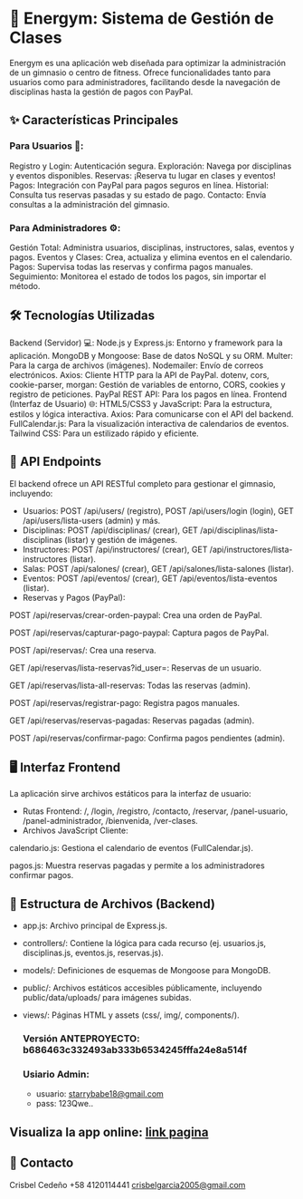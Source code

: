 # 🚀 Energym: Sistema de Gestión de Clases
Energym es una aplicación web diseñada para optimizar la administración de un gimnasio o centro de fitness. Ofrece funcionalidades tanto para usuarios como para administradores, facilitando desde la navegación de disciplinas hasta la gestión de pagos con PayPal.

## ✨ Características Principales
### Para Usuarios 🤸:
Registro y Login: Autenticación segura.
Exploración: Navega por disciplinas y eventos disponibles.
Reservas: ¡Reserva tu lugar en clases y eventos!
Pagos: Integración con PayPal para pagos seguros en línea.
Historial: Consulta tus reservas pasadas y su estado de pago.
Contacto: Envía consultas a la administración del gimnasio.
### Para Administradores ⚙️:
Gestión Total: Administra usuarios, disciplinas, instructores, salas, eventos y pagos.
Eventos y Clases: Crea, actualiza y elimina eventos en el calendario.
Pagos: Supervisa todas las reservas y confirma pagos manuales.
Seguimiento: Monitorea el estado de todos los pagos, sin importar el método.

## 🛠️ Tecnologías Utilizadas
Backend (Servidor) 💻:
Node.js y Express.js: Entorno y framework para la aplicación.
MongoDB y Mongoose: Base de datos NoSQL y su ORM.
Multer: Para la carga de archivos (imágenes).
Nodemailer: Envío de correos electrónicos.
Axios: Cliente HTTP para la API de PayPal.
dotenv, cors, cookie-parser, morgan: Gestión de variables de entorno, CORS, cookies y registro de peticiones.
PayPal REST API: Para los pagos en línea.
Frontend (Interfaz de Usuario) 🌐:
HTML5/CSS3 y JavaScript: Para la estructura, estilos y lógica interactiva.
Axios: Para comunicarse con el API del backend.
FullCalendar.js: Para la visualización interactiva de calendarios de eventos.
Tailwind CSS: Para un estilizado rápido y eficiente.

## 🚦 API Endpoints
El backend ofrece un API RESTful completo para gestionar el gimnasio, incluyendo:

* Usuarios: POST /api/users/ (registro), POST /api/users/login (login), GET /api/users/lista-users (admin) y más.
* Disciplinas: POST /api/disciplinas/ (crear), GET /api/disciplinas/lista-disciplinas (listar) y gestión de imágenes.
* Instructores: POST /api/instructores/ (crear), GET /api/instructores/lista-instructores (listar).
* Salas: POST /api/salones/ (crear), GET /api/salones/lista-salones (listar).
* Eventos: POST /api/eventos/ (crear), GET /api/eventos/lista-eventos (listar).
* Reservas y Pagos (PayPal):

POST /api/reservas/crear-orden-paypal: Crea una orden de PayPal.

POST /api/reservas/capturar-pago-paypal: Captura pagos de PayPal.

POST /api/reservas/: Crea una reserva.

GET /api/reservas/lista-reservas?id_user=<userId>: Reservas de un usuario.

GET /api/reservas/lista-all-reservas: Todas las reservas (admin).

POST /api/reservas/registrar-pago: Registra pagos manuales.

GET /api/reservas/reservas-pagadas: Reservas pagadas (admin).

POST /api/reservas/confirmar-pago: Confirma pagos pendientes (admin).

## 🖥️ Interfaz Frontend
La aplicación sirve archivos estáticos para la interfaz de usuario:
* Rutas Frontend: /, /login, /registro, /contacto, /reservar, /panel-usuario, /panel-administrador, /bienvenida, /ver-clases.
* Archivos JavaScript Cliente:

calendario.js: Gestiona el calendario de eventos (FullCalendar.js).

pagos.js: Muestra reservas pagadas y permite a los administradores confirmar pagos.

## 📂 Estructura de Archivos (Backend)
* app.js: Archivo principal de Express.js.
* controllers/: Contiene la lógica para cada recurso (ej. usuarios.js, disciplinas.js, eventos.js, reservas.js).
* models/: Definiciones de esquemas de Mongoose para MongoDB.
* public/: Archivos estáticos accesibles públicamente, incluyendo public/data/uploads/ para imágenes subidas.
* views/: Páginas HTML y assets (css/, img/, components/).

  ### Versión ANTEPROYECTO: b686463c332493ab333b6534245fffa24e8a514f
  ### Usiario Admin:
  * usuario: starrybabe18@gmail.com
  * pass: 123Qwe..

## Visualiza la app online: [link pagina](https://energym-project.onrender.com/)

## 📧 Contacto
Crisbel Cedeño 
+58 4120114441 
crisbelgarcia2005@gmail.com
